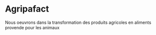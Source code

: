 # Agripafact
Nous oeuvrons dans la transformation des produits agricoles en aliments provende pour les animaux 
